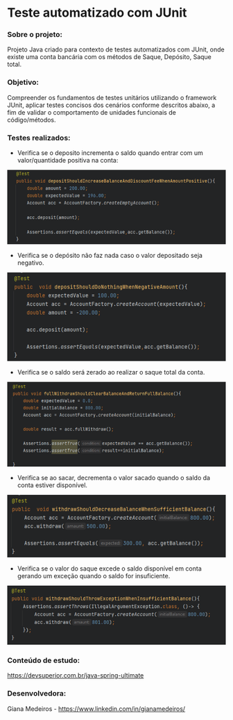 # Teste automatizado com JUnit

### Sobre o projeto:

Projeto Java criado para contexto de testes automatizados com JUnit, onde existe uma conta bancária com os métodos de Saque, Depósito, Saque total.

### Objetivo:

Compreender os fundamentos de testes unitários utilizando o framework JUnit, aplicar testes concisos dos cenários conforme descritos abaixo, a fim de validar o comportamento de unidades funcionais de código/métodos.

### Testes realizados:

- Verifica se o deposito incrementa o saldo quando entrar com um valor/quantidade positiva na conta:

![img.png](img.png)

- Verifica se o depósito não faz nada caso o valor depositado seja negativo.

![img_1.png](img_1.png)

- Verifica se o saldo será zerado ao realizar o saque total da conta.

![img_2.png](img_2.png)

- Verifica se ao sacar, decrementa o valor sacado  quando o saldo da conta estiver disponível.

![img_3.png](img_3.png)

- Verifica se o valor do saque excede o saldo disponível em conta gerando um exceção quando o saldo for insuficiente.

![img_5.png](img_5.png)


### Conteúdo de estudo:

https://devsuperior.com.br/java-spring-ultimate

### Desenvolvedora:

Giana Medeiros - https://www.linkedin.com/in/gianamedeiros/
